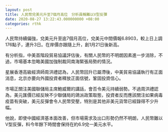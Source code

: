 ```yaml
---
layout: post
title: 人民幣兌美元升至7個月高位　分析員稱難以V型反彈
date: 2020-08-27 13:22:43.000000000 +08:00
categories: rthk
---
```


人民幣持續偏強，兌美元升至逾7個月高位，兌美元中間價報6.8903，較上日上調176點子，連升3日。在岸價亦跟隨上升，創1月21日後新高。

有分析指，中美首階段貿易協議評估後，有關人民幣的不明朗因素進一步消除，不過，市場基本忽略美國加強制裁同南海緊張局勢的情況。

星展香港高級經濟師周洪禮認為，人民幣回升已屬滯後，中美貿易協議執行有正面消息，北京亦要向外國投資者釋放正面信號，鞏固投資信心。

市場正關注美國聯儲局主席鮑威爾的講話，會否令美元持續弱勢。不過周洪禮認為，美元匯價已經反映不少聯儲局的鴿派政策取態，投資者反而應該關注如果病毒疫苗有突破，美元反彈會令人民幣受壓，特別是其他非美元貨幣已經錄得不少升幅。

他說，即使中國經濟基本面改善，但市場需求及出口形勢仍然不明朗，人民幣難以V型反彈，料今年餘下時間會保持在約6.9兌一美元水平。
